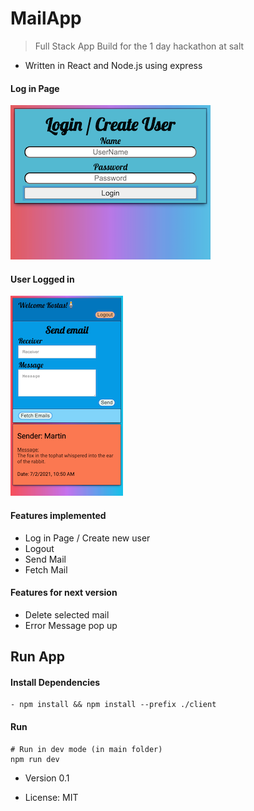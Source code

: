 # MailApp

> Full Stack App Build for the 1 day hackathon at salt

- Written in React and Node.js using express

#### Log in Page
![Main view](/assets/log.png "Main View") 

#### User Logged in
![Logged in view](/assets/mail.png "Logged in view")

#### Features implemented

- Log in Page / Create new user
- Logout
- Send Mail
- Fetch Mail

#### Features for next version

- Delete selected mail
- Error Message pop up


## Run App

#### Install Dependencies

```
- npm install && npm install --prefix ./client
```

#### Run

```
# Run in dev mode (in main folder)
npm run dev
```

- Version 0.1

- License: MIT


